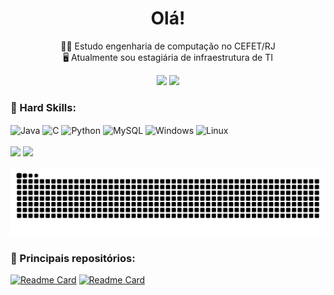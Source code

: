 <div align="center">
<h1> Olá! </h1>

👩‍💻 Estudo engenharia de computação no CEFET/RJ <br>
🖥️ Atualmente sou estagiária de infraestrutura de TI
  
  <a href = "mailto:caroline_braga@outlook.com.br"><img src="https://img.shields.io/badge/Microsoft_Outlook-0078D4?style=for-the-badge&logo=microsoft-outlook&logoColor=white" target="_blank"></a>
  <a href="https://www.linkedin.com/in/carolineobraga" target="_blank"><img src="https://img.shields.io/badge/-LinkedIn-%230077B5?style=for-the-badge&logo=linkedin&logoColor=white" target="_blank"></a>
</div>

### 🚀 Hard Skills:
<div style="display: inline_block">
  <img align="center" alt="Java" height="30" width="40" src="https://cdn.jsdelivr.net/gh/devicons/devicon/icons/java/java-original-wordmark.svg">
  <img align="center" alt="C" height="30" width="40" src="https://cdn.jsdelivr.net/gh/devicons/devicon/icons/c/c-original.svg">
  <img align="center" alt="Python" height="30" width="40" src="https://cdn.jsdelivr.net/gh/devicons/devicon/icons/python/python-original-wordmark.svg">
  <img align="center" alt="MySQL" height="30" width="40" src="https://cdn.jsdelivr.net/gh/devicons/devicon/icons/mysql/mysql-original-wordmark.svg">
  <img align="center" alt="Windows" height="30" width="40" src="https://cdn.jsdelivr.net/gh/devicons/devicon/icons/windows8/windows8-original.svg">
  <img align="center" alt="Linux" height="30" width="40" src="https://cdn.jsdelivr.net/gh/devicons/devicon/icons/linux/linux-original.svg">
</div>

<div align="left"><br>
  <img height="180em" src="https://github-readme-stats.vercel.app/api?username=CarolineBraga&show_icons=true&theme=radical&include_all_commits=true&count_private=true"/>
  <img height="180em" src="https://github-readme-stats.vercel.app/api/top-langs/?username=CarolineBraga&layout=compact&langs_count=7&theme=radical"/>
    
  ![Snake animation](https://github.com/CarolineBraga/CarolineBraga/blob/output/github-contribution-grid-snake.svg)
</div>

### 📂 Principais repositórios:

[![Readme Card](https://github-readme-stats.vercel.app/api/pin/?username=CarolineBraga&repo=C)](https://github.com/CarolineBraga/C)
[![Readme Card](https://github-readme-stats.vercel.app/api/pin/?username=CarolineBraga&repo=java)](https://github.com/CarolineBraga/java)
